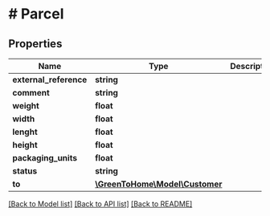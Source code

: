 # # Parcel

## Properties

Name | Type | Description | Notes
------------ | ------------- | ------------- | -------------
**external_reference** | **string** |  | [optional]
**comment** | **string** |  | [optional]
**weight** | **float** |  | [optional]
**width** | **float** |  | [optional]
**lenght** | **float** |  | [optional]
**height** | **float** |  | [optional]
**packaging_units** | **float** |  | [optional]
**status** | **string** |  | [optional]
**to** | [**\GreenToHome\Model\Customer**](Customer.md) |  | [optional]

[[Back to Model list]](../../README.md#models) [[Back to API list]](../../README.md#endpoints) [[Back to README]](../../README.md)
